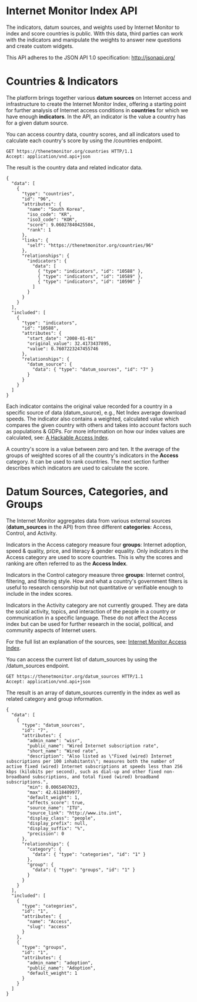 Internet Monitor Index API
=================================
The indicators, datum sources, and weights used by Internet Monitor to index and score countries is public. With this data, third parties can work with the indicators and manipulate the weights to answer new questions and create custom widgets.

This API adheres to the JSON API 1.0 specification: http://jsonapi.org/

Countries & Indicators
======================
The platform brings together various **datum sources** on Internet access and infrastructure to create the Internet Monitor Index, offering a starting point for further analysis of Internet access conditions in **countries** for which we have enough **indicators**. In the API, an indicator is the value a country has for a given datum source.

You can access country data, country scores, and all indicators used to calculate each country's score by using the /countries endpoint.

    GET https://thenetmonitor.org/countries HTTP/1.1
    Accept: application/vnd.api+json

The result is the country data and related indicator data.

    {
      "data": [
        {
          "type": "countries",
          "id": "96",
          "attributes": {
            "name": "South Korea",
            "iso_code": "KR",
            "iso3_code": "KOR",
            "score": 9.06027840425504,
            "rank": 1
          },
          "links": {
            "self": "https://thenetmonitor.org/countries/96"
          },
          "relationships": {
            "indicators": {
              "data": [
                { "type": "indicators", "id": "10588" },
                { "type": "indicators", "id": "10589" },
                { "type": "indicators", "id": "10590" }
              ]
            }
          }
        }
      ],
      "included": [
        {
          "type": "indicators",
          "id": "10588",
          "attributes": {
            "start_date": "2008-01-01"
            "original_value": 32.4173437895,
            "value": 0.7607223247455746
          },
          "relationships": {
            "datum_source": {
              "data": { "type": "datum_sources", "id": "7" }
            }
          }
        }
      ]
    }
    
Each indicator contains the original value recorded for a country in a specific source of data (datum_source), e.g., Net Index average download speeds. The indicator also contains a weighted, calculated value which compares the given country with others and takes into account factors such as populations & GDPs. For more information on how our index values are calculated, see: [A Hackable Access Index](https://thenetmonitor.org/faq/a-hackable-access-index).

A country's score is a value between zero and ten. It the average of the groups of weighted scores of all the country's indicators in the **Access** category. It can be used to rank countries. The next section further describes which indicators are used to calculate the score.

Datum Sources, Categories, and Groups
=====================================
The Internet Monitor aggregates data from various external sources (**datum_sources** in the API) from three different **categories**: Access, Control, and Activity.

Indicators in the Access category measure four **groups**: Internet adoption, speed & quality, price, and literacy & gender equality. Only indicators in the Access category are used to score countries. This is why the scores and ranking are often referred to as the **Access Index**.

Indicators in the Control category measure three **groups**: Internet control, filtering, and filtering style. How and what a country's government filters is useful to research censorship but not quantitative or verifiable enough to include in the index scores.

Indicators in the Activity category are not currently grouped. They are data the social activity, topics, and interaction of the people in a country or communication in a specific language. These do not affect the Access index but can be used for further research in the social, political, and community aspects of Internet users.

For the full list an explanation of the sources, see: [Internet Monitor Access Index](https://thenetmonitor.org/sources/platform-data).

You can access the current list of datum_sources by using the /datum_sources endpoint.

    GET https://thenetmonitor.org/datum_sources HTTP/1.1
    Accept: application/vnd.api+json

The result is an array of datum_sources currently in the index as well as related category and group information.

    {
      "data": [
        {
          "type": "datum_sources",
          "id": "7",
          "attributes": {
            "admin_name": "wisr",
            "public_name": "Wired Internet subscription rate",
            "short_name": "Wired rate",
            "description": "Also listed as \"Fixed (wired) Internet subscriptions per 100 inhabitants\"; measures both the number of active fixed (wired) Internet subscriptions at speeds less than 256 kbps (kilobits per second), such as dial-up and other fixed non-broadband subscriptions, and total fixed (wired) broadband subscriptions.",
            "min": 0.0065407023,
            "max": 42.6118409977,
            "default_weight": 1,
            "affects_score": true,
            "source_name": "ITU",
            "source_link": "http://www.itu.int",
            "display_class": "people",
            "display_prefix": null,
            "display_suffix": "%",
            "precision": 0
          },
          "relationships": {
            "category": {
              "data": { "type": "categories", "id": "1" }
            },
            "group": {
              "data": { "type": "groups", "id": "1" }
            }
          }
        }
      ],
      "included": [
        {
          "type": "categories",
          "id": "1",
          "attributes": {
            "name": "Access",
            "slug": "access"
          }
        },
        {
          "type": "groups",
          "id": "1",
          "attributes": {
            "admin_name": "adoption",
            "public_name": "Adoption",
            "default_weight": 1
          }
        }
      ]
    }



